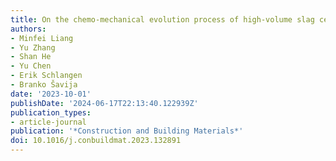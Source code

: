 ```yaml
---
title: On the chemo-mechanical evolution process of high-volume slag cement paste
authors:
- Minfei Liang
- Yu Zhang
- Shan He
- Yu Chen
- Erik Schlangen
- Branko Šavija
date: '2023-10-01'
publishDate: '2024-06-17T22:13:40.122939Z'
publication_types:
- article-journal
publication: '*Construction and Building Materials*'
doi: 10.1016/j.conbuildmat.2023.132891
---
```

